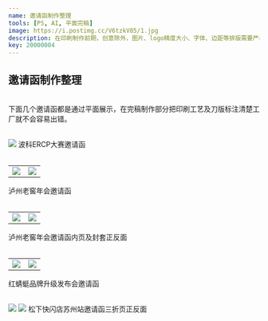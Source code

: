 ```yaml
---
name: 邀请函制作整理
tools: [PS, AI, 平面完稿]
image: https://i.postimg.cc/V6tzkV85/1.jpg
description: 在印刷制作前期，创意除外，图片、logo精度大小、字体、边距等排版需要严格做好完稿。
key: 20000004
---
```


## 邀请函制作整理
<br />
下面几个邀请函都是通过平面展示，在完稿制作部分把印刷工艺及刀版标注清楚工厂就不会容易出错。
<br />
<br />

![](https://i.postimg.cc/qR2dT6s3/04.jpg)
波科ERCP大赛邀请函  
<br />

<table>
<tr>
<td><center><img src="https://i.postimg.cc/wxh6KZ2G/100x175mm-03.jpg"></center></td>
<td><center><img src="https://i.postimg.cc/YSZpkwTJ/110x185mm-03.jpg"></center></td>
</tr>
</table>  
泸州老窖年会邀请函  
<br />
<br />

<table>
<tr>
<td><center><img src="https://i.postimg.cc/yNgHLbWn/210x100mm-03.jpg"></center></td>
<td><center><img src="https://i.postimg.cc/MGC8NmQw/214x104mm-03.jpg"></center></td>
</tr>
</table>  
泸州老窖年会邀请函内页及封套正反面  
<br />
<br />

<table>
<tr>
<td><center><img src="https://i.postimg.cc/L5TKqd04/HR-95x165mm-03.jpg"></center></td>
<td><center><img src="https://i.postimg.cc/1XP15RBY/HR-105x178mm-02.jpg"></center></td>
</tr>
</table>  
红蜻蜓品牌升级发布会邀请函  
<br />
<br />

![](https://i.postimg.cc/FH15KBbm/315x148mm-3mm-p-1-02.jpg)
![](https://i.postimg.cc/Mp4kfmtB/315x148mm-3mm-p-2-02.jpg)
松下快闪店苏州站邀请函三折页正反面
<br />
<br />